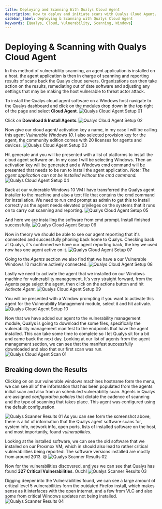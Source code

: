 ```yaml
---
title: Deploying and Scanning With Qualys Cloud Agent
description: How to deploy and initiate scans with Qualys Cloud Agent.
sidebar_label: Deploying & Scanning with Qualys Cloud Agent
keywords: [Qualys, Cloud, Vulnerability, Scanning, Windows]
---
```


# Deploying & Scanning with Qualys Cloud Agent

In this method of vulnerability scanning, an agent application is installed on a host. the agent application is then in charge of scanning and reporting results of scans back the Qualys cloud servers. Organizations can then take action on the results, remediating out of date software and adjusting any settings that may be making the host vulnerable to threat actor attack.

To install the Qualys cloud agent software on a Windows host navigate to the Qualys dashboard and click on the modules drop down in the top right of the page and select **Cloud Agent**.
![Qualys Cloud Agent Setup 01](img/Pasted%20image%2020250127162543.png)

Click on **Download & Install Agents**.
![Qualys Cloud Agent Setup 02](img/Pasted%20image%2020250127162650.png)

Now give our cloud agent/ activation key a name, in my case I will be calling this agent *Vulnerable Windows 10*. I also selected provision key for the agent, the community edition comes with 20 licenses for agents and devices.
![Qualys Cloud Agent Setup 03](img/Pasted%20image%2020250127162945.png)

Hit generate and you will be presented with a list of platforms to install the cloud agent software on. In my case I will be selecting Windows. Then an activation key will be generated and a Windows cmd command will be presented that needs to be run to install the agent application. *Note: The agent application can not be installed without the cmd command.*
![Qualys Cloud Agent Setup 04](img/Pasted%20image%2020250127163336.png)

Back at our vulnerable Windows 10 VM I have transferred the Qualys agent installer to the machine and also a text file that contains the cmd command for installation. We need to run cmd prompt as admin to get this to install correctly as the agent needs elevated privileges on the systems that it runs on to carry out scanning and reporting.
![Qualys Cloud Agent Setup 05](img/Pasted%20image%2020250127163716.png)

And here we are installing the software from cmd prompt. Install finished successfully.
![Qualys Cloud Agent Setup 06](img/Pasted%20image%2020250127164218.png)

Now in theory we should be able to see our agent reporting that it's connected and successfully phoning back home to Qualys. Checking back at Qualys, it's confirmed we have our agent reporting back, the key we used now has one agent active on it.
![Qualys Cloud Agent Setup 07](img/Pasted%20image%2020250127164929.png)

Going to the *Agents* section we also find that we have a our Vulnerable Windows 10 machine actively connected.
![Qualys Cloud Agent Setup 08](img/Pasted%20image%2020250127165108.png)

Lastly we need to activate the agent that we installed on our Windows machine for vulnerability management. It's very straight forward, from the Agents page select the agent, then click on the actions button and hit *Activate Agent*.
![Qualys Cloud Agent Setup 09](img/Pasted%20image%2020250127165554.png)

You will be presented with a Window prompting if you want to activate this agent for the Vulnerability Management module, select it and hit activate.
![Qualys Cloud Agent Setup 10](img/Pasted%20image%2020250127165708.png)

Now that we have added our agent to the vulnerability management module, Qualys is going to download the some files, specifically the vulnerability management manifest to the endpoints that have the agent installed. This can take some time to complete so I let Qualys sit for a bit and came back the next day. Looking at our list of agents from the agent management section, we can see that the manifest successfully downloaded and also that our first scan was run.
![Qualys Cloud Agent Scan 01](img/Qaulys%20CA%20First%20Scan.png)

## Breaking down the Results

Clicking on on our vulnerable windows machines hostname form the menu, we can see all of the information that has been populated from the agents initial scan and also from an scheduled vulnerability scan. Agents in Qualys are assigned *configuration policies* that dictate the cadence of scanning and the type of scanning that takes place. This agent was configured using the default configuration.

![Qualys Scanner Results 01](img/Pasted%20image%2020250128084952.png)
As you can see form the screenshot above, there is a lot of information that the Qualys agent software scans for, system info, network info, open ports, lists of installed software on the host, and most importantly, found *vulnerabilities*.

Looking at the installed software, we can see the old software that we installed on our Proxmox VM, which in should also lead to rather critical vulnerabilities being reported. The software versions installed are mostly from around 2013. 😆
![Qualys Scanner Results 02](img/Pasted%20image%2020250128090007.png)

Now for the vulnerabilities discovered, and yes we can see that Qualys has found **327 Critical Vulnerabilities**. Ouch!
![Qualys Scanner Results 03](img/Pasted%20image%2020250128085958.png)

Digging deeper into the Vulnerabilities found, we can see a large amount of critical level 5 vulnerabilities form the outdated Firefox install, which makes sense as it interfaces with the open internet, and a few from VLC and also some from critical Windows updates not being installed.
![Qualys Scanner Results 04](img/Qualys%20Crit%20Vulns.png)
